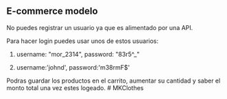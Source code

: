 ## E-commerce modelo

No puedes registrar un usuario ya que es alimentado por una API.

Para hacer login puedes usar unos de estos usuarios:

1. username: "mor_2314",
   password: "83r5^_"

2. username:'johnd',
   password:'m38rmF$'

Podras guardar los productos en el carrito, aumentar su cantidad y saber el monto total una vez estes logeado.
#   M K C l o t h e s  
 